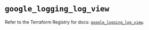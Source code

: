 # `google_logging_log_view`

Refer to the Terraform Registry for docs: [`google_logging_log_view`](https://registry.terraform.io/providers/hashicorp/google/6.20.0/docs/resources/logging_log_view).

